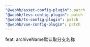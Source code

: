 ```yaml
---
"@webhb/asset-config-plugin": patch
"@webhb/less-config-plugin": patch
"@webhb/ts-config-plugin": patch
"@webhb/vue-config-plugin": patch
---
```


feat: archiveName默认取分支名称

